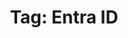 ---
layout: tag
title: "Tag: Entra ID"
description: Showing all posts with the tag 'Entra ID' to make it easier for you to find all the GeekWolf posts that you're interested in
tag: entra-id
permalink: /tag/entra-id/
---